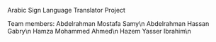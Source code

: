 Arabic Sign Language Translator Project

Team members:
Abdelrahman Mostafa Samy\n
Abdelrahman Hassan Gabry\n
Hamza Mohammed Ahmed\n
Hazem Yasser Ibrahim\n
